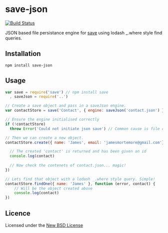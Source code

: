 # save-json

[![Build Status](https://travis-ci.org/confuser/save-json.png?branch=master)](https://travis-ci.org/confuser/save-json)

JSON based file persistance engine for [save](https://npmjs.org/package/save) using lodash _.where style find queries.

## Installation

    npm install save-json

## Usage

```js
var save = require('save') // npm install save
  , saveJson = require('..')

// Create a save object and pass in a saveJson engine.
var contactStore = save('Contact', { engine: saveJson('contact.json') })

// Ensure the engine initialised correctly
if (!contactStore)
  throw Error('Could not initiate json save') // Common cause is file creation issue

// Then we can create a new object.
contactStore.create({ name: 'James', email: 'jamesmortemore@gmail.com'}, function (error, contact) {

  // The created 'contact' is returned and has been given an id
  console.log(contact)
  
  // Now check the contenets of contact.json... magic!
})

// Lets find that object with a lodash _.where style query. Simple!
contactStore.findOne({ name: 'James' }, function (error, contact) {
    // Will be the object created above
    console.log(contact)
})
```

## Licence
Licensed under the [New BSD License](http://opensource.org/licenses/bsd-license.php)